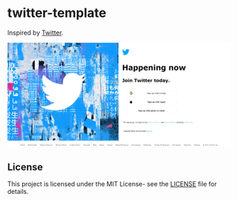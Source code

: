 # twitter-template

Inspired by [Twitter](https://twitter.com/).

![screenshot](images/screenshot.png)

## License

This project is licensed under the MIT License- see the [LICENSE](LICENSE) file for details.
